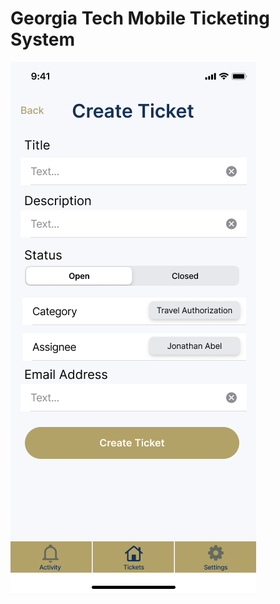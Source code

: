 # Georgia Tech Mobile Ticketing System

![alt text](https://github.com/Stoginator/UIDesigns/blob/main/GT%20Mobile%20Ticketing%20System/Create%20Ticket.png?raw=true)
